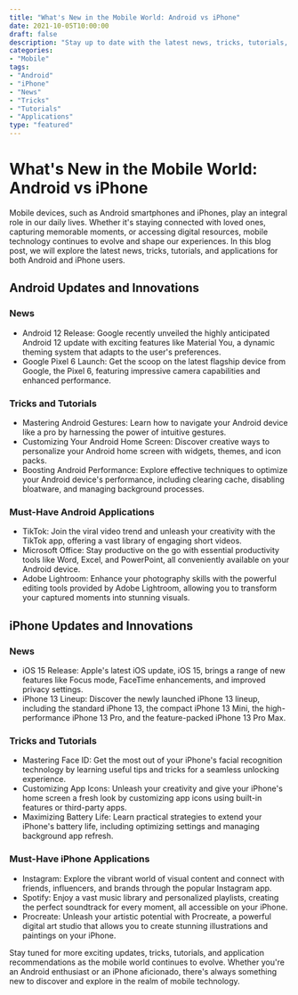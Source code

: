 ```yaml
--- 
title: "What's New in the Mobile World: Android vs iPhone"
date: 2021-10-05T10:00:00
draft: false
description: "Stay up to date with the latest news, tricks, tutorials, and applications for Android and iPhone."
categories:
- "Mobile"
tags:
- "Android"
- "iPhone"
- "News"
- "Tricks"
- "Tutorials"
- "Applications"
type: "featured"
--- 
```


# What's New in the Mobile World: Android vs iPhone

Mobile devices, such as Android smartphones and iPhones, play an integral role in our daily lives. Whether it's staying connected with loved ones, capturing memorable moments, or accessing digital resources, mobile technology continues to evolve and shape our experiences. In this blog post, we will explore the latest news, tricks, tutorials, and applications for both Android and iPhone users.

## Android Updates and Innovations 

### News

- Android 12 Release: Google recently unveiled the highly anticipated Android 12 update with exciting features like Material You, a dynamic theming system that adapts to the user's preferences.
- Google Pixel 6 Launch: Get the scoop on the latest flagship device from Google, the Pixel 6, featuring impressive camera capabilities and enhanced performance.

### Tricks and Tutorials

- Mastering Android Gestures: Learn how to navigate your Android device like a pro by harnessing the power of intuitive gestures.
- Customizing Your Android Home Screen: Discover creative ways to personalize your Android home screen with widgets, themes, and icon packs.
- Boosting Android Performance: Explore effective techniques to optimize your Android device's performance, including clearing cache, disabling bloatware, and managing background processes.

### Must-Have Android Applications

- TikTok: Join the viral video trend and unleash your creativity with the TikTok app, offering a vast library of engaging short videos.
- Microsoft Office: Stay productive on the go with essential productivity tools like Word, Excel, and PowerPoint, all conveniently available on your Android device.
- Adobe Lightroom: Enhance your photography skills with the powerful editing tools provided by Adobe Lightroom, allowing you to transform your captured moments into stunning visuals.

## iPhone Updates and Innovations

### News

- iOS 15 Release: Apple's latest iOS update, iOS 15, brings a range of new features like Focus mode, FaceTime enhancements, and improved privacy settings.
- iPhone 13 Lineup: Discover the newly launched iPhone 13 lineup, including the standard iPhone 13, the compact iPhone 13 Mini, the high-performance iPhone 13 Pro, and the feature-packed iPhone 13 Pro Max.

### Tricks and Tutorials

- Mastering Face ID: Get the most out of your iPhone's facial recognition technology by learning useful tips and tricks for a seamless unlocking experience.
- Customizing App Icons: Unleash your creativity and give your iPhone's home screen a fresh look by customizing app icons using built-in features or third-party apps.
- Maximizing Battery Life: Learn practical strategies to extend your iPhone's battery life, including optimizing settings and managing background app refresh.

### Must-Have iPhone Applications

- Instagram: Explore the vibrant world of visual content and connect with friends, influencers, and brands through the popular Instagram app.
- Spotify: Enjoy a vast music library and personalized playlists, creating the perfect soundtrack for every moment, all accessible on your iPhone.
- Procreate: Unleash your artistic potential with Procreate, a powerful digital art studio that allows you to create stunning illustrations and paintings on your iPhone.

Stay tuned for more exciting updates, tricks, tutorials, and application recommendations as the mobile world continues to evolve. Whether you're an Android enthusiast or an iPhone aficionado, there's always something new to discover and explore in the realm of mobile technology.

